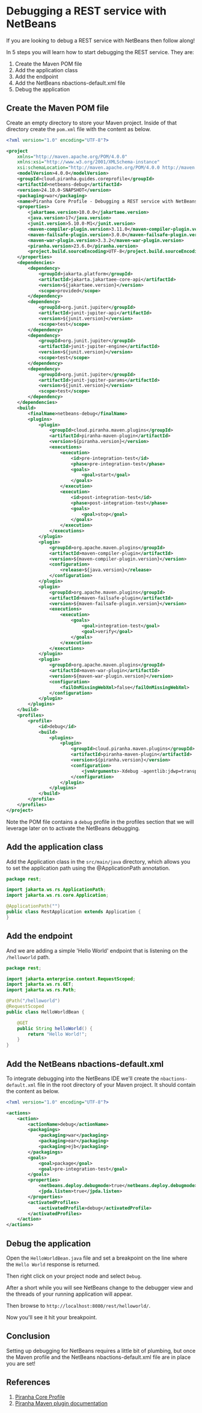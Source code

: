 # Debugging a REST service with NetBeans

If you are looking to debug a REST service with NetBeans then follow along!

In 5 steps you will learn how to start debugging the REST service. They are:

1. Create the Maven POM file
1. Add the application class
1. Add the endpoint
1. Add the NetBeans nbactions-default.xml file
1. Debug the application

## Create the Maven POM file

Create an empty directory to store your Maven project. Inside of that directory 
create the ```pom.xml``` file with the content as below.

```xml
<?xml version="1.0" encoding="UTF-8"?>

<project
    xmlns="http://maven.apache.org/POM/4.0.0"
    xmlns:xsi="http://www.w3.org/2001/XMLSchema-instance"
    xsi:schemaLocation="http://maven.apache.org/POM/4.0.0 http://maven.apache.org/xsd/maven-4.0.0.xsd">
    <modelVersion>4.0.0</modelVersion>
    <groupId>cloud.piranha.guides.coreprofile</groupId>
    <artifactId>netbeans-debug</artifactId>
    <version>24.10.0-SNAPSHOT</version>
    <packaging>war</packaging>
    <name>Piranha Core Profile - Debugging a REST service with NetBeans</name>
    <properties>
        <jakartaee.version>10.0.0</jakartaee.version>
        <java.version>17</java.version>
        <junit.version>5.10.0-M1</junit.version>
        <maven-compiler-plugin.version>3.11.0</maven-compiler-plugin.version>
        <maven-failsafe-plugin.version>3.0.0</maven-failsafe-plugin.version>
        <maven-war-plugin.version>3.3.2</maven-war-plugin.version>
        <piranha.version>23.6.0</piranha.version>
        <project.build.sourceEncoding>UTF-8</project.build.sourceEncoding>
    </properties>
    <dependencies>
        <dependency>
            <groupId>jakarta.platform</groupId>
            <artifactId>jakarta.jakartaee-core-api</artifactId>
            <version>${jakartaee.version}</version>
            <scope>provided</scope>
        </dependency>
        <dependency>
            <groupId>org.junit.jupiter</groupId>
            <artifactId>junit-jupiter-api</artifactId>
            <version>${junit.version}</version>
            <scope>test</scope>
        </dependency>
        <dependency>
            <groupId>org.junit.jupiter</groupId>
            <artifactId>junit-jupiter-engine</artifactId>
            <version>${junit.version}</version>
            <scope>test</scope>
        </dependency>
        <dependency>
            <groupId>org.junit.jupiter</groupId>
            <artifactId>junit-jupiter-params</artifactId>
            <version>${junit.version}</version>
            <scope>test</scope>
        </dependency>
    </dependencies>
    <build>
        <finalName>netbeans-debug</finalName>
        <plugins>
            <plugin>
                <groupId>cloud.piranha.maven.plugins</groupId>
                <artifactId>piranha-maven-plugin</artifactId>
                <version>${piranha.version}</version>
                <executions>
                    <execution>
                        <id>pre-integration-test</id>
                        <phase>pre-integration-test</phase>
                        <goals>
                            <goal>start</goal>
                        </goals>
                    </execution>
                    <execution>
                        <id>post-integration-test</id>
                        <phase>post-integration-test</phase>
                        <goals>
                            <goal>stop</goal>
                        </goals>
                    </execution>
                </executions>
            </plugin>
            <plugin>
                <groupId>org.apache.maven.plugins</groupId>
                <artifactId>maven-compiler-plugin</artifactId>
                <version>${maven-compiler-plugin.version}</version>
                <configuration>
                    <release>${java.version}</release>
                </configuration>
            </plugin>
            <plugin>
                <groupId>org.apache.maven.plugins</groupId>
                <artifactId>maven-failsafe-plugin</artifactId>
                <version>${maven-failsafe-plugin.version}</version>
                <executions>
                    <execution>
                        <goals>
                            <goal>integration-test</goal>
                            <goal>verify</goal>
                        </goals>
                    </execution>
                </executions>
            </plugin>
            <plugin>
                <groupId>org.apache.maven.plugins</groupId>
                <artifactId>maven-war-plugin</artifactId>
                <version>${maven-war-plugin.version}</version>
                <configuration>
                    <failOnMissingWebXml>false</failOnMissingWebXml>
                </configuration>
            </plugin>
        </plugins>
    </build>
    <profiles>
        <profile>
            <id>debug</id>
            <build>
                <plugins>
                    <plugin>
                        <groupId>cloud.piranha.maven.plugins</groupId>
                        <artifactId>piranha-maven-plugin</artifactId>
                        <version>${piranha.version}</version>
                        <configuration>
                            <jvmArguments>-Xdebug -agentlib:jdwp=transport=dt_socket,server=n,suspend=n,address=${jpda.address}</jvmArguments>
                        </configuration>
                    </plugin>
                </plugins>
            </build>
        </profile>
    </profiles>
</project>
```

Note the POM file contains a `debug` profile in the profiles section that
we will leverage later on to activate the NetBeans debugging.

## Add the application class

Add the Application class in the `src/main/java` directory, which allows you to
set the application path using the @ApplicationPath annotation.

```java
package rest;

import jakarta.ws.rs.ApplicationPath;
import jakarta.ws.rs.core.Application;

@ApplicationPath("")
public class RestApplication extends Application {
}
```

## Add the endpoint

And we are adding a simple 'Hello World' endpoint that is listening on the 
`/helloworld` path.

```java
package rest;

import jakarta.enterprise.context.RequestScoped;
import jakarta.ws.rs.GET;
import jakarta.ws.rs.Path;

@Path("/helloworld")
@RequestScoped
public class HelloWorldBean {

    @GET
    public String helloWorld() {
        return "Hello World!";
    }
}
```

## Add the NetBeans nbactions-default.xml

To integrate debugging into the NetBeans IDE we'll create the `nbactions-default.xml` file in the root directory of your Maven project. It should contain the content as below.

```xml
<?xml version="1.0" encoding="UTF-8"?>

<actions>
    <action>
        <actionName>debug</actionName>
        <packagings>
            <packaging>war</packaging>
            <packaging>ear</packaging>
            <packaging>ejb</packaging>
        </packagings>
        <goals>
            <goal>package</goal>
            <goal>pre-integration-test</goal>
        </goals>
        <properties>
            <netbeans.deploy.debugmode>true</netbeans.deploy.debugmode>
            <jpda.listen>true</jpda.listen>
        </properties>
        <activatedProfiles>
            <activatedProfile>debug</activatedProfile>
        </activatedProfiles>
    </action>
</actions>
```

## Debug the application

Open the `HelloWorldBean.java` file and set a breakpoint on the line where
the `Hello World` response is returned.

Then right click on your project node and select `Debug`.

After a short while you will see NetBeans change to the debugger view and the threads of your running application will appear.

Then browse to `http://localhost:8080/rest/helloworld/`.

Now you'll see it hit your breakpoint.

## Conclusion

Setting up debugging for NetBeans requires a little bit of plumbing, but once 
the Maven profile and the NetBeans nbactions-default.xml file are in place you
are set!

## References

1. [Piranha Core Profile](index.html)
1. [Piranha Maven plugin documentation](../maven-plugin/index.html)


